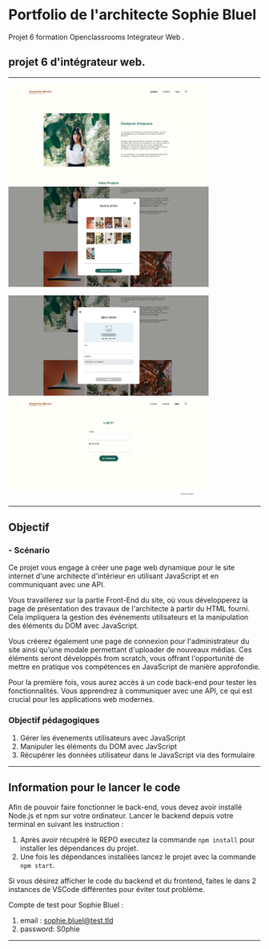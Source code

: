 # Portfolio de l'architecte Sophie Bluel

Projet 6 formation Openclassrooms Intégrateur Web .

## projet 6 d'intégrateur web.

---

<img alt="screenshot du site" src="/FrontEnd/assets/Img Readme/screen site.png" width="400" height="200"> <img alt="screenshot modal 1" src="/FrontEnd/assets/Img Readme/screen modale1.png" width="400" height="200">

<img alt="screenshot modale 2" src="/FrontEnd/assets/Img Readme/screen modal2.png" width="400" height="200"> <img alt="screenshot page login" src="/FrontEnd/assets/Img Readme/screen login.png" width="400" height="200">

---

## Objectif

### - Scénario

Ce projet vous engage à créer une page web dynamique pour le site internet d'une architecte d'intérieur en utilisant JavaScript et en communiquant avec une API.

Vous travaillerez sur la partie Front-End du site, où vous développerez la page de présentation des travaux de l'architecte à partir du HTML fourni. Cela impliquera la gestion des événements utilisateurs et la manipulation des éléments du DOM avec JavaScript.

Vous créerez également une page de connexion pour l'administrateur du site ainsi qu'une modale permettant d'uploader de nouveaux médias.
Ces éléments seront développés from scratch, vous offrant l'opportunité de mettre en pratique vos compétences en JavaScript de manière approfondie.

Pour la première fois, vous aurez accès à un code back-end pour tester les fonctionnalités. Vous apprendrez à communiquer avec une API, ce qui est crucial pour les applications web modernes.

### Objectif pédagogiques

1. Gérer les évenements utilisateurs avec JavaScript
2. Manipuler les éléments du DOM avec JavScript
3. Récupérer les données utilisateur dans le JavaScript via des formulaire

---

## Information pour le lancer le code

Afin de pouvoir faire fonctionner le back-end, vous devez avoir installé Node.js et npm sur votre ordinateur.
Lancer le backend depuis votre terminal en suivant les instruction :

1. Après avoir récupéré le REPO executez la commande `npm install` pour installer les dépendances du projet.
2. Une fois les dépendances installées lancez le projet avec la commande `npm start`.

Si vous désirez afficher le code du backend et du frontend, faites le dans 2 instances de VSCode différentes pour éviter tout problème.

Compte de test pour Sophie Bluel :

1. email : sophie.bluel@test.tld
2. password: S0phie

---
